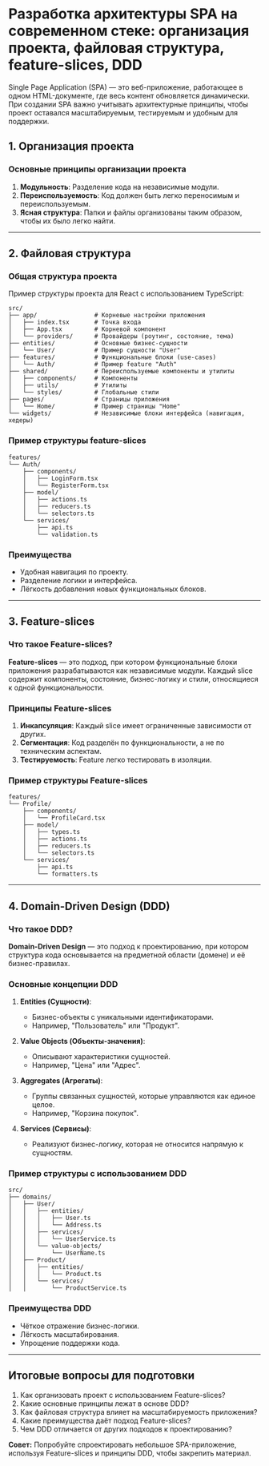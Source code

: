 # Разработка архитектуры SPA на современном стеке: организация проекта, файловая структура, feature-slices, DDD

Single Page Application (SPA) — это веб-приложение, работающее в одном HTML-документе, где весь контент обновляется динамически. При создании SPA важно учитывать архитектурные принципы, чтобы проект оставался масштабируемым, тестируемым и удобным для поддержки.

## 1. Организация проекта

### Основные принципы организации проекта
1. **Модульность**: Разделение кода на независимые модули.
2. **Переиспользуемость**: Код должен быть легко переносимым и переиспользуемым.
3. **Ясная структура**: Папки и файлы организованы таким образом, чтобы их было легко найти.

---

## 2. Файловая структура

### Общая структура проекта
Пример структуры проекта для React с использованием TypeScript:
```plaintext
src/
├── app/                # Корневые настройки приложения
│   ├── index.tsx       # Точка входа
│   ├── App.tsx         # Корневой компонент
│   └── providers/      # Провайдеры (роутинг, состояние, тема)
├── entities/           # Основные бизнес-сущности
│   └── User/           # Пример сущности "User"
├── features/           # Функциональные блоки (use-cases)
│   └── Auth/           # Пример feature "Auth"
├── shared/             # Переиспользуемые компоненты и утилиты
│   ├── components/     # Компоненты
│   ├── utils/          # Утилиты
│   └── styles/         # Глобальные стили
├── pages/              # Страницы приложения
│   └── Home/           # Пример страницы "Home"
└── widgets/            # Независимые блоки интерфейса (навигация, хедеры)
```

### Пример структуры feature-slices
```plaintext
features/
└── Auth/
    ├── components/
    │   ├── LoginForm.tsx
    │   └── RegisterForm.tsx
    ├── model/
    │   ├── actions.ts
    │   ├── reducers.ts
    │   └── selectors.ts
    └── services/
        ├── api.ts
        └── validation.ts
```

### Преимущества
- Удобная навигация по проекту.
- Разделение логики и интерфейса.
- Лёгкость добавления новых функциональных блоков.

---

## 3. Feature-slices

### Что такое Feature-slices?
**Feature-slices** — это подход, при котором функциональные блоки приложения разрабатываются как независимые модули. Каждый slice содержит компоненты, состояние, бизнес-логику и стили, относящиеся к одной функциональности.

### Принципы Feature-slices
1. **Инкапсуляция**: Каждый slice имеет ограниченные зависимости от других.
2. **Сегментация**: Код разделён по функциональности, а не по техническим аспектам.
3. **Тестируемость**: Feature легко тестировать в изоляции.

### Пример структуры Feature-slices
```plaintext
features/
└── Profile/
    ├── components/
    │   └── ProfileCard.tsx
    ├── model/
    │   ├── types.ts
    │   ├── actions.ts
    │   ├── reducers.ts
    │   └── selectors.ts
    └── services/
        ├── api.ts
        └── formatters.ts
```

---

## 4. Domain-Driven Design (DDD)

### Что такое DDD?
**Domain-Driven Design** — это подход к проектированию, при котором структура кода основывается на предметной области (домене) и её бизнес-правилах.

### Основные концепции DDD
1. **Entities (Сущности)**:
   - Бизнес-объекты с уникальными идентификаторами.
   - Например, "Пользователь" или "Продукт".

2. **Value Objects (Объекты-значения)**:
   - Описывают характеристики сущностей.
   - Например, "Цена" или "Адрес".

3. **Aggregates (Агрегаты)**:
   - Группы связанных сущностей, которые управляются как единое целое.
   - Например, "Корзина покупок".

4. **Services (Сервисы)**:
   - Реализуют бизнес-логику, которая не относится напрямую к сущностям.

### Пример структуры с использованием DDD
```plaintext
src/
├── domains/
│   ├── User/
│   │   ├── entities/
│   │   │   ├── User.ts
│   │   │   └── Address.ts
│   │   ├── services/
│   │   │   └── UserService.ts
│   │   └── value-objects/
│   │       └── UserName.ts
│   ├── Product/
│   │   ├── entities/
│   │   │   └── Product.ts
│   │   └── services/
│   │       └── ProductService.ts
```

### Преимущества DDD
- Чёткое отражение бизнес-логики.
- Лёгкость масштабирования.
- Упрощение поддержки кода.

---

## Итоговые вопросы для подготовки

1. Как организовать проект с использованием Feature-slices?
2. Какие основные принципы лежат в основе DDD?
3. Как файловая структура влияет на масштабируемость приложения?
4. Какие преимущества даёт подход Feature-slices?
5. Чем DDD отличается от других подходов к проектированию?

**Совет:** Попробуйте спроектировать небольшое SPA-приложение, используя Feature-slices и принципы DDD, чтобы закрепить материал.

